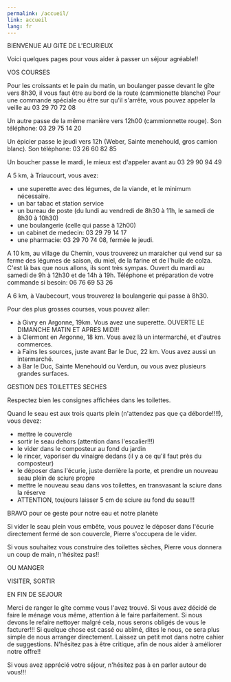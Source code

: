 ```yaml
---
permalink: /accueil/
link: accueil
lang: fr
---
```


BIENVENUE AU GITE DE L'ECURIEUX

Voici quelques pages pour vous aider à passer un séjour agréable!!


VOS COURSES

Pour les croissants et le pain du matin, un boulanger passe devant le gîte vers 8h30, il vous faut être au bord de la route (cammionette blanche)
Pour une commande spéciale ou être sur qu'il s'arrête, vous pouvez appeler la veille au 03 29 70 72 08

Un autre passe de la même manière vers 12h00 (cammionnette rouge). Son téléphone: 03 29 75 14 20

Un épicier passe le jeudi vers 12h (Weber, Sainte menehould, gros camion blanc). Son téléphone: 03 26 60 82 85 

Un boucher passe le mardi, le mieux est d'appeler avant au 03 29 90 94 49 

A 5 km, à Triaucourt, vous avez:
- une superette avec des légumes, de la viande, et le minimum nécessaire.
- un bar tabac et station service
- un bureau de poste (du lundi au vendredi de 8h30 à 11h, le samedi de 8h30 à 10h30) 
- une boulangerie (celle qui passe à 12h00)
- un cabinet de medecin: 03 29 79 14 17
- une pharmacie: 03 29 70 74 08, fermée le jeudi.

A 10 km, au village du Chemin, vous trouverez un maraicher qui vend sur sa ferme des légumes de saison, du miel, de la farine et de l'huile de colza. C'est là bas que nous allons, ils sont très sympas.
Ouvert du mardi au samedi de 9h à 12h30 et de 14h à 19h. Téléphone et préparation de votre commande si besoin: 06 76 69 53 26

A 6 km, à Vaubecourt, vous trouverez la boulangerie qui passe à 8h30.

Pour des plus grosses courses, vous pouvez aller:
- à Givry en Argonne, 19km. Vous avez une superette. OUVERTE LE DIMANCHE MATIN ET APRES MIDI!!
- à Clermont en Argonne, 18 km. Vous avez là un intermarché, et d'autres commerces.
- à Fains les sources, juste avant Bar le Duc, 22 km. Vous avez aussi un intermarché.
- à Bar le Duc, Sainte Menehould ou Verdun, ou vous avez plusieurs grandes surfaces.


GESTION DES TOILETTES SECHES

Respectez bien les consignes affichées dans les toilettes.

Quand le seau est aux trois quarts plein (n'attendez pas que ça déborde!!!!), vous devez:
- mettre le couvercle
- sortir le seau dehors (attention dans l'escalier!!!)
- le vider dans le composteur au fond du jardin
- le rincer, vaporiser du vinaigre dedans (il y a ce qu'il faut près du composteur)
- le déposer dans l'écurie, juste derrière la porte, et prendre un nouveau seau plein de sciure propre 
- mettre le nouveau seau dans vos toilettes, en transvasant la sciure dans la réserve
- ATTENTION, toujours laisser 5 cm de sciure au fond du seau!!!

BRAVO pour ce geste pour notre eau et notre planète

Si vider le seau plein vous embête, vous pouvez le déposer dans l'écurie directement fermé de son couvercle, Pierre s'occupera de le vider.

Si vous souhaitez vous construire des toilettes sèches, Pierre vous donnera un coup de main, n'hésitez pas!!

OU MANGER



VISITER, SORTIR


EN FIN DE SEJOUR

Merci de ranger le gîte comme vous l'avez trouvé.
Si vous avez décidé de faire le ménage vous même, attention à le faire parfaitement. Si nous devons le refaire nettoyer malgré cela, nous serons obligés de vous le facturer!!!
Si quelque chose est cassé ou abîmé, dites le nous, ce sera plus simple de nous arranger directement.
Laissez un petit mot dans notre cahier de suggestions. N'hésitez pas à être critique, afin de nous aider à améliorer notre offre!!

Si vous avez apprécié votre séjour, n'hésitez pas à en parler autour de vous!!!






